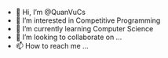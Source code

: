 - 👋 Hi, I’m @QuanVuCs
- 👀 I’m interested in Competitive Programming
- 🌱 I’m currently learning Computer Science
- 💞️ I’m looking to collaborate on ...
- 📫 How to reach me ...

<!---
QuanVuCs/QuanVuCs is a ✨ special ✨ repository because its `README.md` (this file) appears on your GitHub profile.
You can click the Preview link to take a look at your changes.
--->
